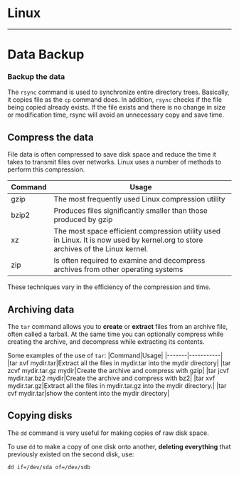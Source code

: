 # Linux 
---
# Data Backup

### Backup the data
The ``rsync`` command is used to synchronize entire directory trees.
Basically, it copies file as the ``cp`` command does. In addition, ``rsync`` checks if the file being copied already exists. If the file exists and there is no change in size or modification time, rsync will avoid an unnecessary copy and save time.
 ## Compress the data
File data is often compressed to save disk space and reduce the time it takes to transmit files over networks. Linux uses a number of methods to perform this compression.

|Command|Usage|
|-------|-----------|
|gzip 	|The most frequently used Linux compression utility|
|bzip2  |Produces files significantly smaller than those produced by gzip|
|xz     |The most space efficient compression utility used in Linux. It is now used by kernel.org to store archives of the Linux kernel.|
|zip    |Is often required to examine and decompress archives from other operating systems|

These techniques vary in the efficiency of the compression and time.

## Archiving data


The ``tar`` command allows you to __create__ or __extract__ files from an archive file, often called a tarball. At the same time you can optionally compress while creating the archive, and decompress while extracting its contents.

Some examples of the use of ``tar``:
|Command|Usage|
|-------|-----------|
|tar xvf mydir.tar|Extract all the files in mydir.tar into the mydir directory|
|tar zcvf mydir.tar.gz mydir|Create the archive and compress with gzip|
|tar jcvf mydir.tar.bz2 mydir|Create the archive and compress with bz2|
|tar xvf mydir.tar.gz|Extract all the files in mydir.tar.gz into the mydir directory.|
|tar cvf  mydir.tar|show the content into the mydir directory|

## Copying disks 
The ``dd`` command is very useful for making copies of raw disk space.

To use ``dd`` to make a copy of one disk onto another, __deleting everything__ that previously existed on the second disk, use:
```
dd if=/dev/sda of=/dev/sdb
````
